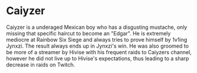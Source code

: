 <h1>Caiyzer</h1>
<p>Caiyzer is a underaged Mexican boy who has a disgusting mustache, only missing that specific haircut to become an "Edgar". He is extremely mediocre at Rainbow Six Siege and always tries to prove himself by 1v1ing Jynxzi. The result always ends up in Jynxzi's win. He was also groomed to be more of a streamer by Hivise with his frequent raids to Caiyzers channel, however he did not live up to Hivise's expectations, thus leading to a sharp decrease in raids on Twitch.</p>

